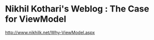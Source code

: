 <!--
id: 436903464
link: http://kevinisom.info/post/436903464/nikhil-kotharis-weblog-the-case-for-viewmodel
slug: nikhil-kotharis-weblog-the-case-for-viewmodel
date: Wed Mar 10 2010 03:38:40 GMT+1300 (NZDT)
raw: {"blog_name":"kevinisom","id":436903464,"post_url":"http://kevinisom.info/post/436903464/nikhil-kotharis-weblog-the-case-for-viewmodel","slug":"nikhil-kotharis-weblog-the-case-for-viewmodel","type":"link","date":"2010-03-09 14:38:40 GMT","timestamp":1268145520,"state":"published","format":"html","reblog_key":"CSZftTO7","tags":[],"short_url":"http://tmblr.co/Zw68YyQ2fue","highlighted":[],"feed_item":"http://www.nikhilk.net/Why-ViewModel.aspx","from_feed_id":"650234","note_count":0,"title":"Nikhil Kothari's Weblog : The Case for ViewModel","url":"http://www.nikhilk.net/Why-ViewModel.aspx","description":""}
publish: 2010-03-010
tags: 
title: Nikhil Kothari's Weblog : The Case for ViewModel
-->


Nikhil Kothari's Weblog : The Case for ViewModel
================================================

<http://www.nikhilk.net/Why-ViewModel.aspx>

